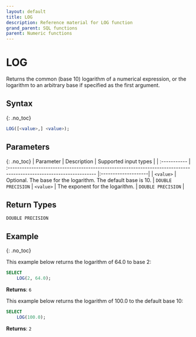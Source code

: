 ```yaml
---
layout: default
title: LOG
description: Reference material for LOG function
grand_parent: SQL functions
parent: Numeric functions
---
```


# LOG

Returns the common (base 10) logarithm of a numerical expression, or the logarithm to an arbitrary base if specified as the first argument.

## Syntax
{: .no_toc}

```sql
LOG([<value>,] <value>);
```
## Parameters 
{: .no_toc}
| Parameter   | Description                                                                                                         | Supported input types |
| :----------- | :------------------------------------------------------------------------------------------------------------------- |:--------------------|
| `<value>`    | Optional. The base for the logarithm. The default base is 10.                                                       |  `DOUBLE PRECISION`
| `<value>` | The exponent for the logarithm. | `DOUBLE PRECISION` |

## Return Types
`DOUBLE PRECISION`

## Example
{: .no_toc}

This example below returns the logarithm of 64.0 to base 2:

```sql
SELECT
    LOG(2, 64.0);
```

**Returns**: `6`

This example below returns the logarithm of 100.0 to the default base 10:

```sql
SELECT
    LOG(100.0);
```

**Returns**: `2`
